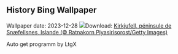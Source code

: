 ## History Bing Wallpaper
Wallpaper date: 2023-12-28
![](https://www.bing.com/th?id=OHR.KirkjufellAurora_FR-CA8140092219_UHD.jpg&w=1000)Download: [Kirkjufell, péninsule de Snæfellsnes, Islande (© Ratnakorn Piyasirisorost/Getty Images)](https://www.bing.com/th?id=OHR.KirkjufellAurora_FR-CA8140092219_UHD.jpg)

Auto get programm by LtgX
